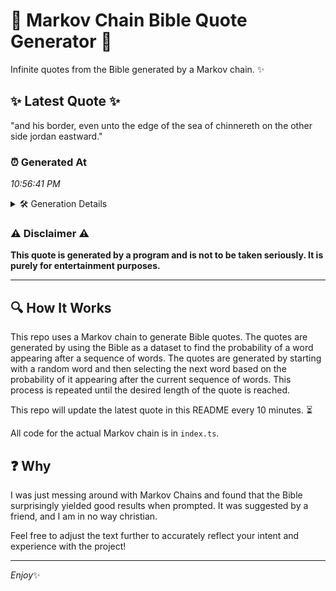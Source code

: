 # 📖 Markov Chain Bible Quote Generator 📖

Infinite quotes from the Bible generated by a Markov chain. ✨

## ✨ Latest Quote ✨
"and his border, even unto the edge of the sea of chinnereth on the other side jordan eastward."

### ⏰ Generated At
*10:56:41 PM*

<details>
    <summary>🛠️ Generation Details</summary>
    <p>
        <strong>🌱 Seed:</strong> and<br>
        <strong>🔄 Iterations:</strong> 17<br>
        <strong>📜 Context History:</strong><br>[ and ]: his<br>[ and, his ]: border,<br>[ and, his, border, ]: even<br>[ and, his, border,, even ]: unto<br>[ and, his, border,, even, unto ]: the<br>[ and, his, border,, even, unto, the ]: edge<br>[ his, border,, even, unto, the, edge ]: of<br>[ border,, even, unto, the, edge, of ]: the<br>[ even, unto, the, edge, of, the ]: sea<br>[ unto, the, edge, of, the, sea ]: of<br>[ the, edge, of, the, sea, of ]: chinnereth<br>[ edge, of, the, sea, of, chinnereth ]: on<br>[ of, the, sea, of, chinnereth, on ]: the<br>[ the, sea, of, chinnereth, on, the ]: other<br>[ sea, of, chinnereth, on, the, other ]: side<br>[ of, chinnereth, on, the, other, side ]: jordan<br>[ chinnereth, on, the, other, side, jordan ]: eastward.<br>
    </p>
</details>

### ⚠️ Disclaimer ⚠️
**This quote is generated by a program and is not to be taken seriously. It is purely for entertainment purposes.**

---

## 🔍 How It Works

This repo uses a Markov chain to generate Bible quotes. The quotes are generated by using the Bible as a dataset to find the probability of a word appearing after a sequence of words. The quotes are generated by starting with a random word and then selecting the next word based on the probability of it appearing after the current sequence of words. This process is repeated until the desired length of the quote is reached.

This repo will update the latest quote in this README every 10 minutes. ⏳

All code for the actual Markov chain is in `index.ts`.

## ❓ Why

I was just messing around with Markov Chains and found that the Bible surprisingly yielded good results when prompted. 
It was suggested by a friend, and I am in no way christian.

Feel free to adjust the text further to accurately reflect your intent and experience with the project!

---

*Enjoy*✨
